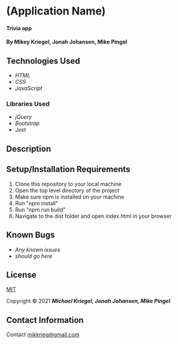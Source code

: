 # (Application Name)

#### Trivia app

#### By Mikey Kriegel, Jonah Johansen, Mike Pingel

## Technologies Used

* _HTML_
* _CSS_
* _JavaScript_

### Libraries Used
* _jQuery_
* _Bootstrap_
* _Jest_

## Description

## Setup/Installation Requirements

1. Clone this repository to your local machine
2. Open the top level directory of the project
3. Make sure npm is installed on your machine
4. Run "npm install"
5. Run "npm run build"
6. Navigate to the dist folder and open index.html in your browser

## Known Bugs

* _Any known issues_
* _should go here_

## License

[MIT](https://opensource.org/licenses/MIT)

Copyright &copy; 2021 **_Michael Kriegel, Jonah Johansen, Mike Pingel_**

## Contact Information

Contact mikkrieg@gmail.com
